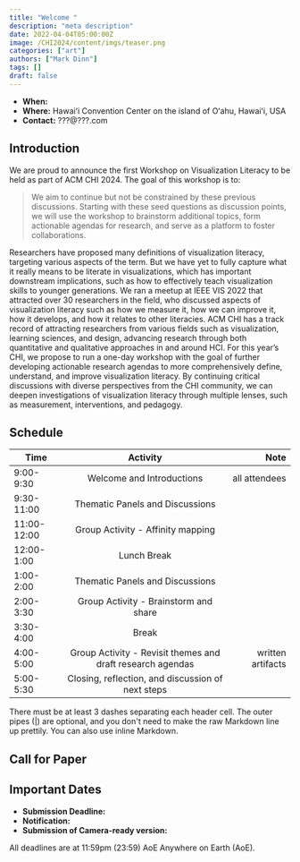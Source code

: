 ```yaml
---
title: "Welcome "
description: "meta description"
date: 2022-04-04T05:00:00Z
image: /CHI2024/content/imgs/teaser.png
categories: ["art"]
authors: ["Mark Dinn"]
tags: []
draft: false
---
```


- **When:**
- **Where:** Hawaiʻi Convention Center on the island of Oʻahu, Hawaiʻi, USA
- **Contact:** ???@???.com



## Introduction

We are proud to announce the first Workshop on Visualization Literacy to be held as part of ACM CHI 2024. The goal of this workshop is to:
> We aim to continue but not be constrained by these previous discussions. Starting with these seed questions as discussion
points, we will use the workshop to brainstorm additional topics, form actionable agendas for research, and serve as a
platform to foster collaborations.

Researchers have proposed many definitions of visualization literacy, targeting various aspects of the term. But we have yet to fully capture what it really means to be literate in visualizations, which has important downstream implications, such as how to effectively teach visualization skills to younger generations. We ran a meetup at IEEE VIS 2022 that attracted over 30 researchers in the field, who discussed aspects of visualization literacy such as how we measure it, how we can improve it, how it develops, and how it relates to other literacies. ACM CHI has a track record of attracting researchers from various fields such as visualization, learning sciences, and design, advancing research through both quantitative and qualitative approaches in and around HCI. For this year’s CHI, we propose to run a one-day workshop with the goal of further developing actionable research agendas to more comprehensively define, understand, and improve visualization literacy. By continuing critical discussions with diverse perspectives from the CHI community, we can deepen investigations of visualization literacy through multiple lenses, such as measurement, interventions, and pedagogy.


## Schedule


| Time       |             Activity              |                Note |
|------------|:---------------------------------:|--------------------:|
| 9:00-9:30  |     Welcome and Introductions     |       all attendees |
| 9:30-11:00 |  Thematic Panels and Discussions  |                     |
| 11:00-12:00| Group Activity - Affinity mapping |                     |
| 12:00-1:00 |            Lunch Break            |                     |
| 1:00-2:00  |  Thematic Panels and Discussions  |                     |
| 2:00-3:30  |         Group Activity - Brainstorm and share         |                     |
| 3:30-4:00  |               Break               |                     |
| 4:00-5:00  |     Group Activity - Revisit themes and draft research agendas    |   written artifacts                  |
| 5:00-5:30  |       Closing, reflection, and discussion of next steps       |                     |

There must be at least 3 dashes separating each header cell.
The outer pipes (|) are optional, and you don't need to make the
raw Markdown line up prettily. You can also use inline Markdown.

## Call for Paper

## Important Dates
- **Submission Deadline:**
- **Notification:**
- **Submission of Camera-ready version:**


All deadlines are at 11:59pm (23:59) AoE Anywhere on Earth (AoE).


